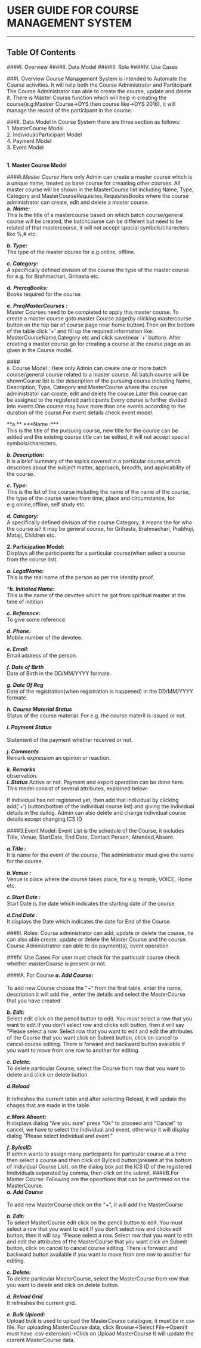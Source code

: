# USER GUIDE FOR COURSE MANAGEMENT SYSTEM
****
## Table Of  Contents

####I. Overview
####II. Data Model
####III. Role
####IV. Use Cases

###I. Overview
Course Management System is intended to Automate the Course activities. It will help both the Course Administrator and Partitcipant The Course Administrator can able to create the course, update and delete it. There is Master Course function which will help in creating the course(e.g:Mastrer Course->DYS,then course like->DYS 2016), it will manage the record of the participant in the course.

 
###II.	Data Model
In Course System there are three section as follows:
</br>1. MasterCourse Model
</br>2. Individual/Participant Model
</br>4. Payment Model
</br>3. Event Model
 

	
</br>**1. Master Course Model**

####i.*Master Course*
Here only Admin can create a master course which is a unique name, treated as base course for creaating other courses. All master course will be shown in the MasterCourse list including Name, Type, Category and MasterCourseRequisites,RequisitesBooks where the course administrator can create, edit and delete a master course.
</br>**a.** ***Name:***
</br>This is the title of a mastercourse based on which batch course/general
course will be created,  the batchcourse can be different but need to be related of that mastercourse, it will not accept special symbols/charecters like %,# etc.

***b. Type:***
</br>The type of the master course for e.g.online, offline.

***c. Category:*** </br>A specifically defined division of the course the type of the master course for e.g. for Brahmachari, Grihasta etc.

**d.** ***PrereqBooks:***</br> Books required for the course.

**e.** ***PreqMasterCourses :***</br> Master Courses need to be completed to apply this master course.
To create a master course goto master Course page(by clicking mastercourse button on the top bar of course page near home button).Then on the bottom of the table  click '+' and fill up the required information like: MasterCourseName,Category etc and click save(near '+' button). After creating a master course go for creating a course at the course page as as given in the Course model.

####</br>ii.	Course Model :
Here only Admin can create one or more batch course/general course related to a master course. All batch course will be shownCourse list is the description of the pursuing course including Name, Description, Type, Category and MasterCourse where the course administrator can create, edit and delete the course.Later this course can be assigned to the registered participants.Every course is further divided into events.One course may have more than one events according to the duration of the course.For event details check event model.
<P> **a.** ***Name :***
</br>This is the title of the pursuing course, new title for the course can be added and the existing course title can be edited, it will not accept special symbols/charecters.

***b. Description:***
</br>It is a brief summary of the topics covered in a particular course,which describes about the subject matter, approach, breadth, and applicability of the course.

***c. Type:***
</br>This is the list of the course including the name of the name of the course,   the type of the course varies from time, place and circumstance, for e.g.online,offline, self study etc.

***d. Category:***
</br>A specifically defined division of the course Category, it means the for who the course is? it may be general course, for Grihasta, Brahmachari, Prabhuji, Mataji, Children etc.

**2. Participation Model:**
</br>Displays all the participants for a particular course(when select a course from the course list).	 


***a. LegalName:***
	 </br>This is the real name of the person as per the identity proof.

****b. Initiated Name:***
	 </br>This is the name of the devotee which he got from spiritual master at the time of initition

***c. Reference:***
</br>	 To give some reference.

***d. Phone:***
</br>	 Mobile number of the devotee.

***e. Email:***
</br>	 Email address of the person.

***f. Date of Birth***
</br>	 Date of Birth in the DD/MM/YYYY formate.

***g. Date Of Reg***
</br>	 Date of the registration(when registration is happened) in the DD/MM/YYYY formate.

***h. Course Material Status***
</br>	 Status of the course material. For e.g. the course materil is issued or not.

***i. Payment Status***	 
</br>Statement of the payment whether received or not.


***j. Comments***
</br>	 Remark expression an opinion or reaction.

***k. Remarks***
</br>	observation.
</br>***l.	 Status***
Active or not.
 Payment and export operation can be done here. This model consist of several attributes, explained below:

 If individual has not registered yet, then add that individual by clicking add('+') button(bottom of the individual course list) and giving the individual details in the dailog. Admin can also delete and change individual course details except changing ICS ID  

####3.Event Model:
Event List is the schedule of the Course, it includes Title, Venue, StartDate, End Date, Contact Person, Attended,Absent.

***a.Title :***
</br>It is name for the event of the course, The administrator must give the name for the course.

***b.Venue :***
</br>Venue is place where the course takes place, for e.g. temple, VOICE, Home etc.

***c.Start Date :***
</br>Start Date is the date which indicates the starting date of the course

***d.End Date :***
</br>It displays the Date which indicates the date for End of the Course.


###III. Roles:
Course administrator can add, update or delete the course, he can also able create, update or delete the Master Course and the course. Course Administratror can able to do payment(s), event operation

###IV. Use Cases
For user must check for the particualr course check whether masterCourse is present or not.
 
####A.	For Course
***a.	Add Course:***
	</br>	
	To add new Course choose  the "+" from the first table, enter the name, description it will add the , enter the details and select the MasterCourse that you have created
	
***b.	Edit:***
</br>
 Select edit click on the pencil button to edit. You must select a row that you want to edit.If you don’t select row and clicks edit button, then it will say “Please select a row. Select row that you want to edit and edit the attributes of the Course that you want click on Submit button, click on cancel to cancel course editing. There is forward and backward button available if you want to move from one row to another for editing.

***c. Delete:***
	</br>
		To delete particular Course, select the Course from row that you want to delete and click on delete button.

***d.Reload***		
</br>
It refreshes the current table and after selecting Reload, it will update the chages that are made in the table.


 ***e.Mark Absent:***
	</br>It displays dialog "Are you sure" press "Ok" to proceed and "Cancel" to cancel, we have to select the Individual and event, otherwise it will display dialog "Please select Individual and event."

***f. ByIcsID:***
</br>If admin wants to assign many participants for particular course at a time then select a course and then click on ByIcsid button(present at the bottom of Individual Course List), on the dialog box put the ICS ID of the  registered Inidividuals seperated by comma, then click on the submit.
####B.For Master Course:
Following are the opeartions that can be performed on the MasterCourse.
</br>
***a.	Add Course***	</br>	
To add new MasterCourse click on the "+", it will add the MasterCourse
</br>

***b.	Edit:***
	</br>
	 To select MasterCourse edit click on the pencil button to edit. You must select a row that you want to edit.If you don’t select row and clicks edit button, then it will say “Please select a row. Select row that you want to edit and edit the attributes of the MasterCourse that you want click on Submit button, click on cancel to cancel course editing. There is forward and backward button available if you want to move from one row to another for editing.
	
***<P>c. Delete:***
</br>
To delete particular MasterCourse, select the MasterCourse from row that you want to delete and click on delete button.
***<P>	d.	Reload Grid***
</br>
	It refreshes the current grid.
***<P>e. Bulk Upload:***
</BR>Upload bulk is used to upload the MasterCourse catalogue, it must be in csv file.
For uploading MasterCourse data, click Browse->Select File->Open(it must have .csv extension)->Click on Upload MasterCourse It will update the current MasterCourse data.

	